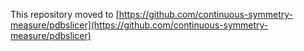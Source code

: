This repository moved to [https://github.com/continuous-symmetry-measure/pdbslicer](https://github.com/continuous-symmetry-measure/pdbslicer)
